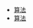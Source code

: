 -   [算法](https://github.com/trekhleb/javascript-algorithms)
-   [算法](https://github.com/TheAlgorithms/Javascript)

